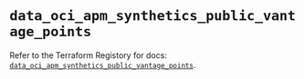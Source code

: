 # `data_oci_apm_synthetics_public_vantage_points`

Refer to the Terraform Registory for docs: [`data_oci_apm_synthetics_public_vantage_points`](https://registry.terraform.io/providers/oracle/oci/6.18.0/docs/data-sources/apm_synthetics_public_vantage_points).
